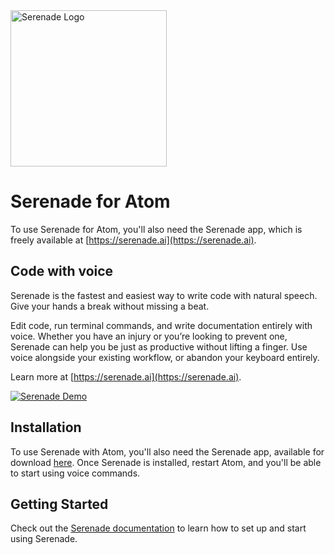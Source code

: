 <img src="https://cdn.serenade.ai/img/logo-github.png" width="250px" alt="Serenade Logo" />

# Serenade for Atom

To use Serenade for Atom, you'll also need the Serenade app, which is freely available at [https://serenade.ai](https://serenade.ai).

## Code with voice

Serenade is the fastest and easiest way to write code with natural speech. Give your hands a break without missing a beat.

Edit code, run terminal commands, and write documentation entirely with voice. Whether you have an injury or you’re looking to prevent one, Serenade can help you be just as productive without lifting a finger. Use voice alongside your existing workflow, or abandon your keyboard entirely.

Learn more at [https://serenade.ai](https://serenade.ai).

[![Serenade Demo](https://cdn.serenade.ai/img/develop-naturally.gif)](https://serenade.ai/)

## Installation

To use Serenade with Atom, you'll also need the Serenade app, available for download [here](https://serenade.ai/download). Once Serenade is installed, restart Atom, and you'll be able to start using voice commands.

## Getting Started

Check out the [Serenade documentation](https://serenade.ai/docs) to learn how to set up and start using Serenade.
